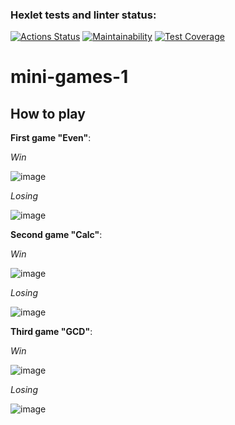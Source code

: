 ### Hexlet tests and linter status:
[![Actions Status](https://github.com/Ganesha429/java-project-61/actions/workflows/hexlet-check.yml/badge.svg)](https://github.com/Ganesha429/java-project-61/actions)
[![Maintainability](https://api.codeclimate.com/v1/badges/96557657d7f8a9400afe/maintainability)](https://codeclimate.com/github/Ganesha429/java-project-61/maintainability)
[![Test Coverage](https://api.codeclimate.com/v1/badges/96557657d7f8a9400afe/test_coverage)](https://codeclimate.com/github/Ganesha429/java-project-61/test_coverage)

# mini-games-1

## How to play

**First game "Even"**:

*Win*

![image](https://github.com/user-attachments/assets/1b938f64-a8b9-494f-b922-46a9bd6fa0ee)


*Losing*

![image](https://github.com/user-attachments/assets/32bc8a70-1380-41da-9307-02306c897c61)



**Second game "Calc"**:

*Win*

![image](https://github.com/user-attachments/assets/9f4eb29d-cd0c-4a26-828c-b95f5e305090)



*Losing*

![image](https://github.com/user-attachments/assets/37c8a157-f667-4399-9f83-9d04774798b4)


**Third game "GCD"**:

*Win*

![image](https://github.com/user-attachments/assets/f00ff12f-6b91-4185-aed7-95f2d6a12c9d)


*Losing*

![image](https://github.com/user-attachments/assets/c55b4d38-8f1e-4bd7-a01f-8f96511159eb)

